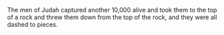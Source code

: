 The men of Judah captured another 10,000 alive and took them to the top of a rock and threw them down from the top of the rock, and they were all dashed to pieces.
